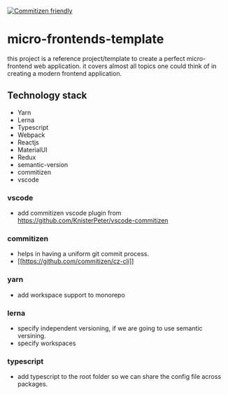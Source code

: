 [![Commitizen friendly](https://img.shields.io/badge/commitizen-friendly-brightgreen.svg)](http://commitizen.github.io/cz-cli/)
# micro-frontends-template

this project is a reference project/template to create a perfect micro-frontend web application. it covers almost all topics one could think of
in creating a modern frontend application. 

## Technology stack
- Yarn
- Lerna
- Typescript
- Webpack
- Reactjs
- MaterialUI
- Redux
- semantic-version
- commitizen 
- vscode


### vscode 
- add commitizen vscode plugin from https://github.com/KnisterPeter/vscode-commitizen
### commitizen 
- helps in having a uniform git commit process.
- [[https://github.com/commitizen/cz-cli]]

### yarn
- add workspace support to monorepo

### lerna
- specify independent versioning, if we are going to use semantic versining.
- specify workspaces

### typescript
- add typescript to the root folder so we can share the config file across packages.
